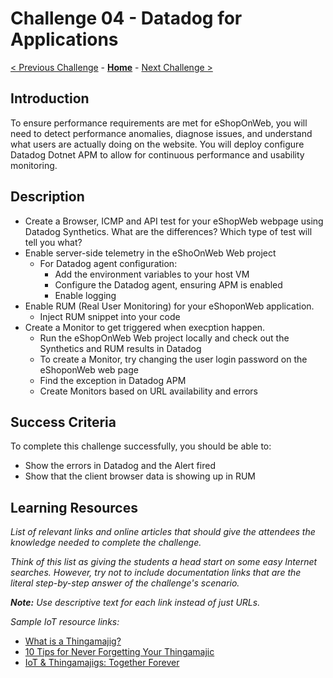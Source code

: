 # Challenge 04 - Datadog for Applications

[< Previous Challenge](./Challenge-03.md) - **[Home](../README.md)** - [Next Challenge >](./Challenge-05.md)

## Introduction

To ensure performance requirements are met for eShopOnWeb, you will need to detect performance anomalies, diagnose issues, and understand what users are actually doing on the website. You will deploy configure Datadog Dotnet APM to allow for continuous performance and usability monitoring. 

## Description

- Create a Browser, ICMP and API test for your eShopWeb webpage using Datadog Synthetics. What are the differences? Which type of test will tell you what? 
- Enable server-side telemetry in the eShoOnWeb Web project 
    - For Datadog agent configuration: 
        - Add the environment variables to your host VM 
        - Configure the Datadog agent, ensuring APM is enabled 
        - Enable logging 
- Enable RUM (Real User Monitoring) for your eShoponWeb application. 
    - Inject RUM snippet into your code 
- Create a Monitor to get triggered when execption happen. 
    - Run the eShopOnWeb Web project locally and check out the Synthetics and RUM results in Datadog 
    - To create a Monitor, try changing the user login password on the eShoponWeb web page 
    - Find the exception in Datadog APM 
    - Create Monitors based on URL availability and errors 

## Success Criteria

To complete this challenge successfully, you should be able to:
- Show the errors in Datadog and the Alert fired 
- Show that the client browser data is showing up in RUM 

## Learning Resources

_List of relevant links and online articles that should give the attendees the knowledge needed to complete the challenge._

*Think of this list as giving the students a head start on some easy Internet searches. However, try not to include documentation links that are the literal step-by-step answer of the challenge's scenario.*

***Note:** Use descriptive text for each link instead of just URLs.*

*Sample IoT resource links:*

- [What is a Thingamajig?](https://www.bing.com/search?q=what+is+a+thingamajig)
- [10 Tips for Never Forgetting Your Thingamajic](https://www.youtube.com/watch?v=dQw4w9WgXcQ)
- [IoT & Thingamajigs: Together Forever](https://www.youtube.com/watch?v=yPYZpwSpKmA)